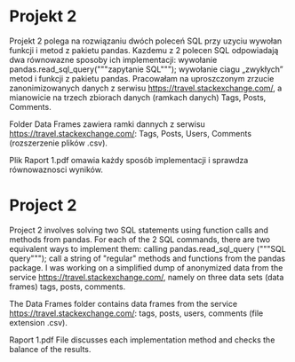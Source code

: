 # Projekt 2
Projekt 2 polega na rozwiązaniu dwóch poleceń SQL przy uzyciu wywołan funkcji i metod z pakietu pandas. Kazdemu z 2 polecen SQL odpowiadają dwa równowazne sposoby ich implementacji: wywołanie pandas.read_sql_query("""zapytanie SQL"""); wywołanie ciagu „zwykłych” metod i funkcji z pakietu pandas. Pracowałam na uproszczonym zrzucie zanonimizowanych danych z serwisu https://travel.stackexchange.com/, a mianowicie na trzech zbiorach danych (ramkach danych) Tags, Posts, Comments.

Folder Data Frames zawiera ramki dannych z serwisu https://travel.stackexchange.com/: Tags, Posts, Users, Comments (rozszerzenie plików .csv).

Plik Raport 1.pdf omawia każdy sposób implementacji i sprawdza równowaznosci wyników.

# Project 2
Project 2 involves solving two SQL statements using function calls and methods from pandas. For each of the 2 SQL commands, there are two equivalent ways to implement them: calling pandas.read_sql_query ("""SQL query"""); call a string of "regular" methods and functions from the pandas package. I was working on a simplified dump of anonymized data from the service https://travel.stackexchange.com/, namely on three data sets (data frames) tags, posts, comments.

The Data Frames folder contains data frames from the service https://travel.stackexchange.com/: tags, posts, users, comments (file extension .csv).

Raport 1.pdf File discusses each implementation method and checks the balance of the results.
